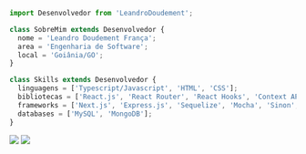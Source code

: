 ```js
import Desenvolvedor from 'LeandroDoudement';

class SobreMim extends Desenvolvedor {
  nome = 'Leandro Doudement França';
  area = 'Engenharia de Software';
  local = 'Goiânia/GO';
}

class Skills extends Desenvolvedor {
  linguagens = ['Typescript/Javascript', 'HTML', 'CSS'];
  bibliotecas = ['React.js', 'React Router', 'React Hooks', 'Context API', 'Node.js', 'Redux', 'Material UI', 'Styled components'];
  frameworks = ['Next.js', 'Express.js', 'Sequelize', 'Mocha', 'Sinon', 'Chai', 'Jest', 'RTL'];
  databases = ['MySQL', 'MongoDB'];
}
```

<p align="left">

  <a href="https://mail.google.com/mail/u/?authuser=leandrodoudement@gmail.com" alt="Gmail">
  <img src="https://img.shields.io/badge/-Gmail-FF0000?style=flat-square&labelColor=FF0000&logo=gmail&logoColor=white&link=LINK-DO-SEU-EMAIL" /></a>

  <a href="https://www.linkedin.com/in/dev-leandrodoudement/" alt="Linkedin">
  <img src="https://img.shields.io/badge/-Linkedin-0e76a8?style=flat-square&logo=Linkedin&logoColor=white&link=LINK-DO-SEU-LINKEDIN" /></a>

</p>  

